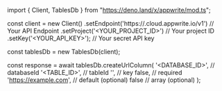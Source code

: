 import { Client, TablesDb } from "https://deno.land/x/appwrite/mod.ts";

const client = new Client()
    .setEndpoint('https://<REGION>.cloud.appwrite.io/v1') // Your API Endpoint
    .setProject('<YOUR_PROJECT_ID>') // Your project ID
    .setKey('<YOUR_API_KEY>'); // Your secret API key

const tablesDb = new TablesDb(client);

const response = await tablesDb.createUrlColumn(
    '<DATABASE_ID>', // databaseId
    '<TABLE_ID>', // tableId
    '', // key
    false, // required
    'https://example.com', // default (optional)
    false // array (optional)
);
